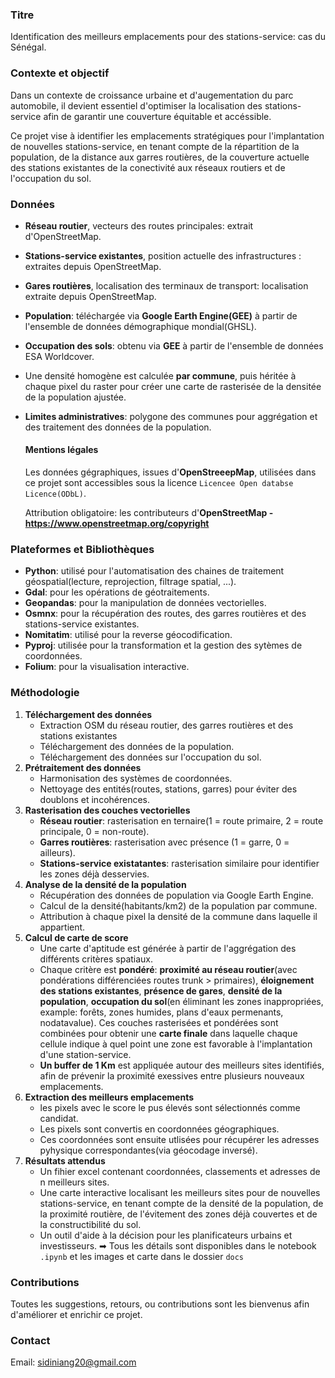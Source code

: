 ### Titre
Identification des meilleurs emplacements pour des stations-service: cas du Sénégal.
### Contexte et objectif
Dans un contexte de croissance urbaine et d'augementation du parc automobile, il devient essentiel d'optimiser la localisation des stations-service afin de garantir une couverture équitable et accéssible.

Ce projet vise à identifier les emplacements stratégiques pour l'implantation de nouvelles stations-service, en tenant compte de la répartition de la population, de la distance aux garres routières, de la couverture actuelle des stations existantes de la conectivité aux réseaux routiers et de l'occupation du sol.
### Données
- **Réseau routier**, vecteurs des routes principales: extrait d'OpenStreetMap.
- **Stations-service existantes**, position actuelle des infrastructures : extraites depuis OpenStreetMap.
- **Gares routières**, localisation des terminaux de transport: localisation extraite depuis OpenStreetMap.
- **Population**: téléchargée via **Google Earth Engine(GEE)** à partir de l'ensemble de données démographique mondial(GHSL).
- **Occupation des sols**: obtenu via **GEE** à partir de l'ensemble de données ESA Worldcover.
- Une densité homogène est calculée **par commune**, puis héritée à chaque pixel du raster pour créer une carte de rasterisée de la densitée de la population ajustée.
- **Limites administratives**: polygone des communes pour aggrégation et des traitement des données de la population.
  #### Mentions légales ####
  Les données gégraphiques, issues d'**OpenStreeepMap**, utilisées dans ce projet sont accessibles sous la licence `Licencee Open databse Licence(ODbL)`.
  
  Attribution obligatoire: les contributeurs d'**OpenStreetMap - https://www.openstreetmap.org/copyright**
### Plateformes et Bibliothèques
- **Python**: utilisé pour l'automatisation des chaines de traitement géospatial(lecture, reprojection, filtrage spatial, ...).
- **Gdal**: pour les opérations de géotraitements.
- **Geopandas**: pour la manipulation de données vectorielles.
- **Osmnx**: pour la récupération des routes, des garres routières et des stations-service existantes.
- **Nomitatim**: utilisé pour la reverse géocodification.
- **Pyproj**: utilisée pour la transformation et la gestion des sytèmes de coordonnées.
- **Folium**: pour la visualisation interactive.
### Méthodologie
1. **Téléchargement des données**
    - Extraction OSM du réseau routier, des garres routières et des stations existantes
    - Téléchargement des données de la population.
    - Téléchargement des données sur l'occupation du sol.
2. **Prétraitement des données**
   - Harmonisation des systèmes de coordonnées.
   - Nettoyage des entités(routes, stations, garres) pour éviter des doublons et incohérences.
4. **Rasterisation des couches vectorielles**
   - **Réseau routier**: rasterisation en ternaire(1 = route primaire, 2 = route principale, 0 = non-route).
   - **Garres routières**: rasterisation avec présence (1 = garre, 0 = ailleurs).
   - **Stations-service existatantes**: rasterisation similaire pour identifier les zones déjà desservies.
5. **Analyse de la densité de la population**
   - Récupération des données de population via Google Earth Engine.
   - Calcul de la densité(habitants/km2) de la population par commune.
   - Attribution à chaque pixel la densité de la commune dans laquelle il appartient.
6. **Calcul de carte de score**
   - Une carte d'aptitude est générée à partir de l'aggrégation des différents critères spatiaux.
   - Chaque critère est **pondéré**: **proximité au réseau routier**(avec pondérations différenciées routes trunk > primaires), **éloignement des stations existantes**, **présence de gares**, **densité de la population**, **occupation du sol**(en éliminant les zones inappropriées, example: forêts, zones humides, plans d'eaux permenants, nodatavalue). Ces couches rasterisées et pondérées sont combinées pour obtenir une **carte finale** dans laquelle chaque cellule indique à quel point une zone est favorable à l'implantation d'une station-service.
   - **Un buffer de 1 Km** est appliquée autour des meilleurs sites identifiés, afin de prévenir la proximité exessives entre plusieurs nouveaux emplacements.
5. **Extraction des meilleurs emplacements**
   - les pixels avec le score le pus élevés sont sélectionnés comme candidat.
   - Les pixels sont convertis en coordonnées géographiques.
   - Ces coordonnées sont ensuite utlisées pour récupérer les adresses pyhysique correspondantes(via géocodage inversé).
6. **Résultats attendus**
   - Un fihier excel contenant coordonnées, classements et adresses de n meilleurs sites.
   - Une carte interactive localisant les meilleurs sites pour de nouvelles stations-service, en tenant compte de la densité de la population, de la proximité routière, de l'évitement des zones déjà couvertes et de la constructibilité du sol.
   - Un outil d'aide à la décision pour les planificateurs urbains et investisseurs.
➡ Tous les détails sont disponibles dans le notebook `.ipynb` et les images et carte dans le dossier `docs`
### Contributions
Toutes les suggestions, retours, ou contributions sont les bienvenus afin d'améliorer et enrichir ce projet.
### Contact
Email: sidiniang20@gmail.com
